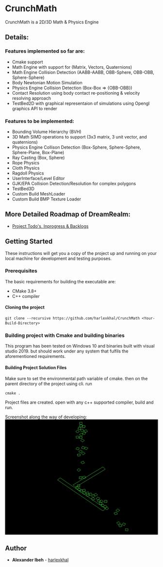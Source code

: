 # CrunchMath
CrunchMath is a 2D/3D Math & Physics Engine

## Details:
### Features implemented so far are:
* Cmake support
* Math Engine with support for (Matrix, Vectors, Quaternions)
* Math Engine Collision Detection (AABB-AABB, OBB-Sphere, OBB-OBB, Sphere-Sphere)
* Body Newtonian Motion Simulation
* Physics Engine Collision Detection (Box-Box => {OBB-OBB})
* Contact Resolution using body contact re-positioning & velocity resolving approach 
* TestBed2D with graphical representaion of simulations using Opengl graphics API to render

### Features to be implemented:
* Bounding Volume Hierarchy (BVH)
* 3D Math SIMD operations to support (3x3 matrix, 3 unit vector, and quaternions)
* Physics Engine Collison Detection (Box-Sphere, Sphere-Sphere, Sphere-Plane, Box-Plane) 
* Ray Casting (Box, Sphere)
* Rope Physics
* Cloth Physics
* Ragdoll Physics
* UserInterface/Level Editor
* GJK/EPA Collision Detection/Resolution for complex polygons
* TestBed3D
* Custom Build MeshLoader
* Custom Build BMP Texture Loader

## More Detailed Roadmap of DreamRealm:
* [Project Todo's, Inprogress & Backlogs](https://github.com/users/harlexkhal/projects/2)

## Getting Started
These instructions will get you a copy of the project up and running on your local machine for development and testing purposes.

### Prerequisites
The basic requirements for building the executable are:

* CMake 3.8+
* C++ compiler

#### Cloning the project
```
git clone --recursive https://github.com/harlexkhal/CrunchMath <Your-Build-Directory>
```

### Building project with Cmake and building binaries
This program has been tested on Windows 10 and binaries built with visual studio 2019. but should work under any system that fulfils the aforementioned requirements.

#### Building Project Solution Files
Make sure to set the environmental path variable of cmake. then on the parent directory of the project using cli. run

```
cmake .
```
Project files are created. open with any c++ supported compiler, build and run.

Screenshot along the way of developing:
![Demo.gif](Resources/Branding/Demo.gif)

## Author
* **Alexander Ibeh** - [harlexkhal](https://github.com/harlexkhal)

